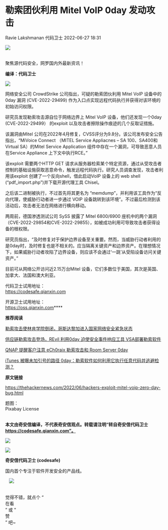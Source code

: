 #  勒索团伙利用 Mitel VoIP 0day 发动攻击   
Ravie Lakshmanan  代码卫士   2022-06-27 18:31  
  
![](https://mmbiz.qpic.cn/mmbiz_gif/Az5ZsrEic9ot90z9etZLlU7OTaPOdibteeibJMMmbwc29aJlDOmUicibIRoLdcuEQjtHQ2qjVtZBt0M5eVbYoQzlHiaw/640?wx_fmt=gif "")  
  
   
聚焦源代码安全，网罗国内外最新资讯！  
  
**编译：代码卫士**  
  
![](https://mmbiz.qpic.cn/mmbiz_png/oBANLWYScMTmYNShsd3uibqmj0oZxSWCVn1V3N9YcqgMqS74ict9yvb50icx95UcCNNGLJOdNicTUQ6HHLWiaQdticWw/640?wx_fmt=png "")  
  
网络安全公司 CrowdStrike 公司指出，可疑的勒索团伙利用 Mitel VoIP 设备中的0day 漏洞 (CVE-2022-29499) 作为入口点实现远程代码执行并获得对该环境的初始访问权限。  
  
  
  
研究员发现勒索攻击源自位于网络边界上 Mitel VoIP 设备，他们还发现一个0day (CVE-2022-29499） 的exploit 以及攻击者擦除操作痕迹的几个反取证措施。  
  
该漏洞由Mitel 公司在2022年4月修复，CVSS评分为9.8分。该公司发布安全公告指出，“MiVoice Connect （MITEL Service Appliacnes – SA 100、SA400和Virtual SA）的Mitel Service Application 组件中存在一个漏洞，可导致恶意人员在Service Appliance 上下文中执行RCE。”  
  
该exploit 需要两个HTTP GET 请求从服务器检索某个特定资源，通过从受攻击者控制的基础设施获取恶意命令，触发远程代码执行。研究人员调查发现，攻击者利用该exploit 创建了一个反向shell，借此启动VoIP 设备上的 web shell (“pdf_import.php”)并下载开源代理工具 Chisel。  
  
之后该二进制被执行，不过首先将其更名为 “memdump”，并利用该工具作为“反向代理，使威胁行动者进一步通过 VOIP 设备跳转到该环境”。不过最后检测到该活动后，攻击者无法在网络进行横向移动。  
  
两周前，德国渗透测试公司 SySS 披露了 Mitel 6800/6900 座机中的两个漏洞（CVE-2022-29854和CVE-2022-29855），如被成功利用可导致攻击者获得设备的根权限。  
  
研究员指出，“及时修复对于保护边界设备至关重要。然而，当威胁行动者利用的是0day时，及时修复也是不相关的。应当隔离关键资产和边界资产。在理想情况下，如果威胁行动者攻陷了边界设备，则应该不会通过‘一跳’从受陷设备访问关键资产。”  
  
目前可从网络公开访问近2.15万台Mitel 设备，它们多数位于美国，其次是英国、加拿大、法国和澳大利亚。  
  
  
  
代码卫士试用地址：  
https://codesafe.qianxin.com  
  
开源卫士试用地址：  
https://oss.qianxin.com****  
  
  
  
  
  
  
  
  
  
**推荐阅读**  
  
[勒索攻击使林肯学院倒闭，哥斯达黎加进入国家网络安全紧急状态](http://mp.weixin.qq.com/s?__biz=MzI2NTg4OTc5Nw==&mid=2247511738&idx=2&sn=d82e35a9248b96348545d858e506b672&chksm=ea949fd0dde316c62f1caf163de3998cfd2954ea97604d5c5225579efd15b7caeb66da726be3&scene=21#wechat_redirect)  
  
  
[供应链勒索攻击登场，REvil 利用0day 迫使安全事件响应工具 VSA部署勒索软件](http://mp.weixin.qq.com/s?__biz=MzI2NTg4OTc5Nw==&mid=2247506143&idx=1&sn=0fd69c41c1963778218fdd886bf4f7cd&chksm=ea94e9b5dde360a365ef065e36eb9fc0b38e533f9501ba546f847f69a3e0680933b3e017fdc1&scene=21#wechat_redirect)  
  
  
[QNAP 提醒客户注意 eCh0raix 勒索攻击和 Room Server 0day](http://mp.weixin.qq.com/s?__biz=MzI2NTg4OTc5Nw==&mid=2247504237&idx=3&sn=43c42792dfa40b987073b70e8a953e36&chksm=ea94e007dde36911528c383eb4c89b792f74533a57b421f44886b84e2a9c74ddc10199682202&scene=21#wechat_redirect)  
  
  
[iTunes 被曝未加引号的路径 0day：勒索软件如何利用它执行任意代码并逃避检测？](http://mp.weixin.qq.com/s?__biz=MzI2NTg4OTc5Nw==&mid=2247491175&idx=1&sn=eac59d57a3f007a5d2acbddef60b9cd1&chksm=ea972f0ddde0a61b26a7f1729264bb8836ecfb6a62c3f26efb466bc7a48b2efcd8be8ec32a71&scene=21#wechat_redirect)  
  
  
  
  
**原文链接**  
  
https://thehackernews.com/2022/06/hackers-exploit-mitel-voip-zero-day-bug.html  
  
  
题图：  
Pixabay License  
‍  
  
  
  
**本文由奇安信编译，不代表奇安信观点。转载请注明“转自奇安信代码卫士 https://codesafe.qianxin.com”。**  
  
  
  
  
![](https://mmbiz.qpic.cn/mmbiz_jpg/oBANLWYScMSf7nNLWrJL6dkJp7RB8Kl4zxU9ibnQjuvo4VoZ5ic9Q91K3WshWzqEybcroVEOQpgYfx1uYgwJhlFQ/640?wx_fmt=jpeg "")  
  
![](https://mmbiz.qpic.cn/mmbiz_jpg/oBANLWYScMSN5sfviaCuvYQccJZlrr64sRlvcbdWjDic9mPQ8mBBFDCKP6VibiaNE1kDVuoIOiaIVRoTjSsSftGC8gw/640?wx_fmt=jpeg "")  
  
**奇安信代码卫士 (codesafe)**  
  
国内首个专注于软件开发安全的产品线。  
  
   ![](https://mmbiz.qpic.cn/mmbiz_gif/oBANLWYScMQ5iciaeKS21icDIWSVd0M9zEhicFK0rbCJOrgpc09iaH6nvqvsIdckDfxH2K4tu9CvPJgSf7XhGHJwVyQ/640?wx_fmt=gif "")  
  
   
觉得不错，就点个 “  
在看  
” 或 "  
赞  
” 吧~  
